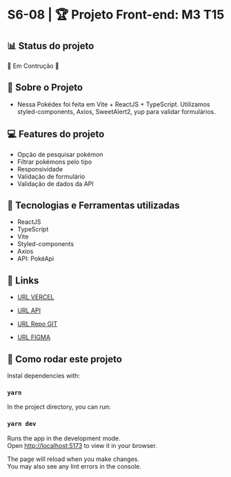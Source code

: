 <h1 align="center"> S6-08 | 🏆 Projeto Front-end: M3 T15 </h1>

## 📊 Status do projeto

🚧 Em Contrução 🚧

## 🚀 Sobre o Projeto

- Nessa Pokédex foi feita em Vite + ReactJS + TypeScript. Utilizamos styled-components, Axios, SweetAlert2, yup para validar formulários.

## 💻 Features do projeto

- Opção de pesquisar pokémon
- Filtrar pokémons pelo tipo
- Responsividade
- Validação de formulário
- Validação de dados da API

## 🚀 Tecnologias e Ferramentas utilizadas

- ReactJS
- TypeScript
- Vite
- Styled-components
- Axios
- API: PokéApi

## 📌 Links

- [URL VERCEL](https://m3-t15-front-2023.vercel.app/)

- [URL API](URL)

- [URL Repo GIT](https://github.com/M3-T15-Projeto-Front-2023/M3-T15-Front-2023)

- [URL FIGMA](URL)

## 🚀 Como rodar este projeto

Instal dependencies with:

### `yarn`

In the project directory, you can run:

### `yarn dev`

Runs the app in the development mode.\
Open [http://localhost:5173](http://localhost:5173) to view it in your browser.

The page will reload when you make changes.\
You may also see any lint errors in the console.
